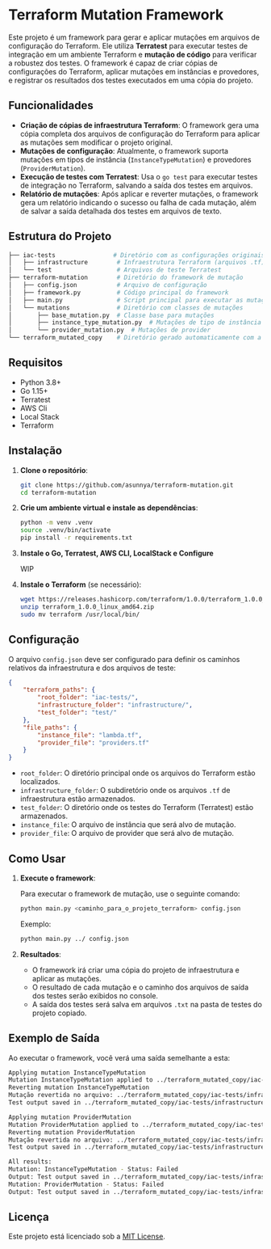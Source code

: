 

# Terraform Mutation Framework

Este projeto é um framework para gerar e aplicar mutações em arquivos de configuração do Terraform. Ele utiliza **Terratest** para executar testes de integração em um ambiente Terraform e **mutação de código** para verificar a robustez dos testes. O framework é capaz de criar cópias de configurações do Terraform, aplicar mutações em instâncias e provedores, e registrar os resultados dos testes executados em uma cópia do projeto.

## Funcionalidades

- **Criação de cópias de infraestrutura Terraform**: O framework gera uma cópia completa dos arquivos de configuração do Terraform para aplicar as mutações sem modificar o projeto original.
- **Mutações de configuração**: Atualmente, o framework suporta mutações em tipos de instância (`InstanceTypeMutation`) e provedores (`ProviderMutation`).
- **Execução de testes com Terratest**: Usa o `go test` para executar testes de integração no Terraform, salvando a saída dos testes em arquivos.
- **Relatório de mutações**: Após aplicar e reverter mutações, o framework gera um relatório indicando o sucesso ou falha de cada mutação, além de salvar a saída detalhada dos testes em arquivos de texto.

## Estrutura do Projeto

```bash
├── iac-tests                # Diretório com as configurações originais do Terraform
│   ├── infrastructure        # Infraestrutura Terraform (arquivos .tf)
│   └── test                  # Arquivos de teste Terratest
├── terraform-mutation        # Diretório do framework de mutação
│   ├── config.json           # Arquivo de configuração
│   ├── framework.py          # Código principal do framework
│   ├── main.py               # Script principal para executar as mutações
│   └── mutations             # Diretório com classes de mutações
│       ├── base_mutation.py  # Classe base para mutações
│       ├── instance_type_mutation.py  # Mutações de tipo de instância
│       └── provider_mutation.py  # Mutações de provider
└── terraform_mutated_copy    # Diretório gerado automaticamente com a cópia da infraestrutura para aplicar as mutações
```

## Requisitos

- Python 3.8+
- Go 1.15+
- Terratest
- AWS Cli
- Local Stack
- Terraform

## Instalação

1. **Clone o repositório**:

   ```bash
   git clone https://github.com/asunnya/terraform-mutation.git
   cd terraform-mutation
   ```

2. **Crie um ambiente virtual e instale as dependências**:

   ```bash
   python -m venv .venv
   source .venv/bin/activate
   pip install -r requirements.txt
   ```

3. **Instale o Go, Terratest, AWS CLI, LocalStack e Configure** 
   
   WIP

4. **Instale o Terraform** (se necessário):

   ```bash
   wget https://releases.hashicorp.com/terraform/1.0.0/terraform_1.0.0_linux_amd64.zip
   unzip terraform_1.0.0_linux_amd64.zip
   sudo mv terraform /usr/local/bin/
   ```

## Configuração

O arquivo `config.json` deve ser configurado para definir os caminhos relativos da infraestrutura e dos arquivos de teste:

```json
{
    "terraform_paths": {
        "root_folder": "iac-tests/",
        "infrastructure_folder": "infrastructure/",
        "test_folder": "test/"
    },
    "file_paths": {
        "instance_file": "lambda.tf",
        "provider_file": "providers.tf"
    }
}
```

- `root_folder`: O diretório principal onde os arquivos do Terraform estão localizados.
- `infrastructure_folder`: O subdiretório onde os arquivos `.tf` de infraestrutura estão armazenados.
- `test_folder`: O diretório onde os testes do Terraform (Terratest) estão armazenados.
- `instance_file`: O arquivo de instância que será alvo de mutação.
- `provider_file`: O arquivo de provider que será alvo de mutação.

## Como Usar

1. **Execute o framework**:

   Para executar o framework de mutação, use o seguinte comando:

   ```bash
   python main.py <caminho_para_o_projeto_terraform> config.json
   ```

   Exemplo:

   ```bash
   python main.py ../ config.json
   ```

2. **Resultados**:

   - O framework irá criar uma cópia do projeto de infraestrutura e aplicar as mutações.
   - O resultado de cada mutação e o caminho dos arquivos de saída dos testes serão exibidos no console.
   - A saída dos testes será salva em arquivos `.txt` na pasta de testes do projeto copiado.

## Exemplo de Saída

Ao executar o framework, você verá uma saída semelhante a esta:

```bash
Applying mutation InstanceTypeMutation
Mutation InstanceTypeMutation applied to ../terraform_mutated_copy/iac-tests/infrastructure/lambda.tf
Reverting mutation InstanceTypeMutation
Mutação revertida no arquivo: ../terraform_mutated_copy/iac-tests/infrastructure/lambda.tf
Test output saved in ../terraform_mutated_copy/iac-tests/infrastructure/test/InstanceTypeMutation_output.txt

Applying mutation ProviderMutation
Mutation ProviderMutation applied to ../terraform_mutated_copy/iac-tests/infrastructure/providers.tf
Reverting mutation ProviderMutation
Mutação revertida no arquivo: ../terraform_mutated_copy/iac-tests/infrastructure/providers.tf
Test output saved in ../terraform_mutated_copy/iac-tests/infrastructure/test/ProviderMutation_output.txt

All results:
Mutation: InstanceTypeMutation - Status: Failed
Output: Test output saved in ../terraform_mutated_copy/iac-tests/infrastructure/test/InstanceTypeMutation_output.txt
Mutation: ProviderMutation - Status: Failed
Output: Test output saved in ../terraform_mutated_copy/iac-tests/infrastructure/test/ProviderMutation_output.txt
```

## Licença

Este projeto está licenciado sob a [MIT License](LICENSE).

